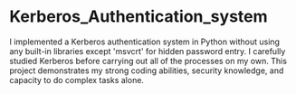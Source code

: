 # Kerberos_Authentication_system
I implemented a Kerberos authentication system in Python without using any built-in libraries except 'msvcrt' for hidden password entry. I carefully studied Kerberos before carrying out all of the processes on my own. This project demonstrates my strong coding abilities, security knowledge, and capacity to do complex tasks alone.
